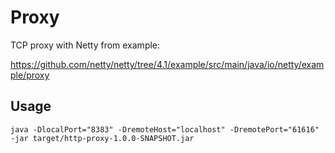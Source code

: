 # Proxy

TCP proxy with Netty from example:

https://github.com/netty/netty/tree/4.1/example/src/main/java/io/netty/example/proxy

## Usage

```
java -DlocalPort="8383" -DremoteHost="localhost" -DremotePort="61616" -jar target/http-proxy-1.0.0-SNAPSHOT.jar
```